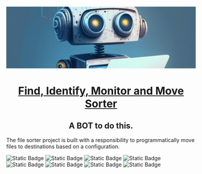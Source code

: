 ![](images/fw_bot_bck.jpeg)

<h1><center><u>Find, Identify, Monitor and Move Sorter</u></center></h1>
<h2><center>A BOT to do this.</center></h2>
<section>
The file sorter project is built with a responsibility to programmatically move files to destinations
based on a configuration.
</section>

![Static Badge](https://img.shields.io/badge/python-%3E%3Dv3.10-blue)
![Static Badge](https://img.shields.io/badge/dependencies-up_to_date-green)
![Static Badge](https://img.shields.io/badge/dist-download-pink)
![Static Badge](https://img.shields.io/badge/release-v1.0.0-purple)
![Static Badge](https://img.shields.io/badge/docs-sphinx-purple)
![Static Badge](https://img.shields.io/badge/htmlcov-coverage-yellow)
![Static Badge](https://img.shields.io/badge/test_case-pytest-yellow)
![Static Badge](https://img.shields.io/badge/cc-radon-yellow)
